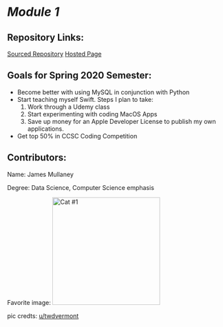 # *Module 1*

## Repository Links:

[Sourced Repository](https://twitter.com/JamesRMullaney)
[Hosted Page](https://www.instagram.com/jamesrmullaney/)

## Goals for Spring 2020 Semester:
* Become better with using MySQL in conjunction with Python
* Start teaching myself Swift. Steps I plan to take:
  1. Work through a Udemy class
  2. Start experimenting with coding MacOS Apps
  3. Save up money for an Apple Developer License to publish my own applications.
* Get top 50% in CCSC Coding Competition

## Contributors:
Name: James Mullaney

Degree: Data Science, Computer Science emphasis

Favorite image: <img src="https://i.redd.it/2lz0jqci3jc41.jpg" alt="Cat #1" width="250" height="250">

pic credts: [u/twdvermont](https://www.reddit.com/user/twdvermont/)

